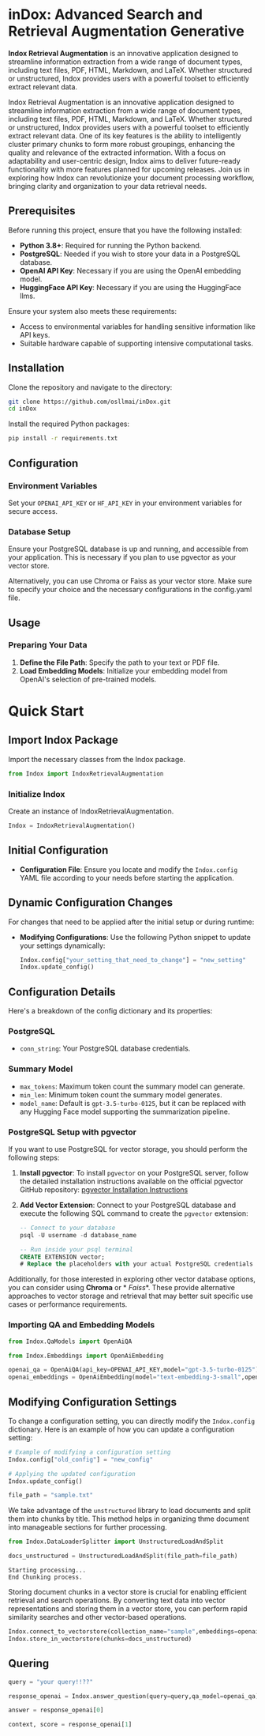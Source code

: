 # inDox: Advanced Search and Retrieval Augmentation Generative

**Indox Retrieval Augmentation** is an innovative application designed to streamline information extraction from a wide
range of document types, including text files, PDF, HTML, Markdown, and LaTeX. Whether structured or unstructured, Indox
provides users with a powerful toolset to efficiently extract relevant data.

Indox Retrieval Augmentation is an innovative application designed to streamline information extraction from a wide
range of document types, including text files, PDF, HTML, Markdown, and LaTeX. Whether structured or unstructured, Indox
provides users with a powerful toolset to efficiently extract relevant data. One of its key features is the ability to
intelligently cluster primary chunks to form more robust groupings, enhancing the quality and relevance of the extracted
information.
With a focus on adaptability and user-centric design, Indox aims to deliver future-ready functionality with more
features planned for upcoming releases. Join us in exploring how Indox can revolutionize your document processing
workflow, bringing clarity and organization to your data retrieval needs.

## Prerequisites

Before running this project, ensure that you have the following installed:

- **Python 3.8+**: Required for running the Python backend.
- **PostgreSQL**: Needed if you wish to store your data in a PostgreSQL database.
- **OpenAI API Key**: Necessary if you are using the OpenAI embedding model.
- **HuggingFace API Key**: Necessary if you are using the HuggingFace llms.

Ensure your system also meets these requirements:

- Access to environmental variables for handling sensitive information like API keys.
- Suitable hardware capable of supporting intensive computational tasks.

## Installation

Clone the repository and navigate to the directory:

```bash
git clone https://github.com/osllmai/inDox.git
cd inDox
```

Install the required Python packages:

```bash
pip install -r requirements.txt
```

## Configuration

### Environment Variables

Set your `OPENAI_API_KEY` or `HF_API_KEY` in your environment variables for secure access.

### Database Setup

Ensure your PostgreSQL database is up and running, and accessible from your application. This is necessary if you plan to use pgvector as your vector store.

Alternatively, you can use Chroma or Faiss as your vector store. Make sure to specify your choice and the necessary configurations in the config.yaml file.

## Usage

### Preparing Your Data

1. **Define the File Path**: Specify the path to your text or PDF file.
2. **Load Embedding Models**: Initialize your embedding model from OpenAI's selection of pre-trained models.

# Quick Start 

## Import Indox Package

Import the necessary classes from the Indox package.

``` python
from Indox import IndoxRetrievalAugmentation
```

### Initialize Indox

Create an instance of IndoxRetrievalAugmentation.

``` python
Indox = IndoxRetrievalAugmentation()
```
## Initial Configuration

- **Configuration File**: Ensure you locate and modify the `Indox.config` YAML file according to your needs before
  starting the application.

## Dynamic Configuration Changes

For changes that need to be applied after the initial setup or during runtime:

- **Modifying Configurations**: Use the following Python snippet to update your settings dynamically:
  ```python
  Indox.config["your_setting_that_need_to_change"] = "new_setting"
  Indox.update_config()

## Configuration Details

Here's a breakdown of the config dictionary and its properties:

### PostgreSQL

- `conn_string`: Your PostgreSQL database credentials.

### Summary Model

- `max_tokens`: Maximum token count the summary model can generate.
- `min_len`: Minimum token count the summary model generates.
- `model_name`: Default is `gpt-3.5-turbo-0125`, but it can be replaced with any Hugging Face model supporting the
  summarization pipeline.

### PostgreSQL Setup with pgvector

If you want to use PostgreSQL for vector storage, you should perform the following steps:

1. **Install pgvector**: To install `pgvector` on your PostgreSQL server, follow the detailed installation instructions
   available on the official pgvector GitHub repository:
   [pgvector Installation Instructions](https://github.com/pgvector/pgvector)

2. **Add Vector Extension**:
   Connect to your PostgreSQL database and execute the following SQL command to create the `pgvector` extension:

   ```sql
   -- Connect to your database
   psql -U username -d database_name

   -- Run inside your psql terminal
   CREATE EXTENSION vector;
   # Replace the placeholders with your actual PostgreSQL credentials and details

Additionally, for those interested in exploring other vector database options, you can consider using **Chroma** or *
*Faiss**. These provide alternative approaches to vector storage and retrieval that may better suit specific use cases
or performance requirements.

### Importing QA and Embedding Models

``` python
from Indox.QaModels import OpenAiQA
```

``` python
from Indox.Embeddings import OpenAiEmbedding
```


``` python
openai_qa = OpenAiQA(api_key=OPENAI_API_KEY,model="gpt-3.5-turbo-0125")
openai_embeddings = OpenAiEmbedding(model="text-embedding-3-small",openai_api_key=OPENAI_API_KEY)
```

## Modifying Configuration Settings

To change a configuration setting, you can directly modify the
`Indox.config` dictionary. Here is an example of how you can update a
configuration setting:

``` python
# Example of modifying a configuration setting
Indox.config["old_config"] = "new_config"

# Applying the updated configuration
Indox.update_config()
```

``` python
file_path = "sample.txt"
```

We take advantage of the `unstructured` library to load
documents and split them into chunks by title. This method helps in
organizing thme document into manageable sections for further
processing.

``` python
from Indox.DataLoaderSplitter import UnstructuredLoadAndSplit
```

``` python
docs_unstructured = UnstructuredLoadAndSplit(file_path=file_path)
```

    Starting processing...
    End Chunking process.

Storing document chunks in a vector store is crucial for enabling
efficient retrieval and search operations. By converting text data into
vector representations and storing them in a vector store, you can
perform rapid similarity searches and other vector-based operations.

``` python
Indox.connect_to_vectorstore(collection_name="sample",embeddings=openai_embeddings)
Indox.store_in_vectorstore(chunks=docs_unstructured)
```

## Quering

``` python
query = "your query!!??"
```

``` python
response_openai = Indox.answer_question(query=query,qa_model=openai_qa)
```

``` python
answer = response_openai[0]
```

``` python
context, score = response_openai[1]
```

